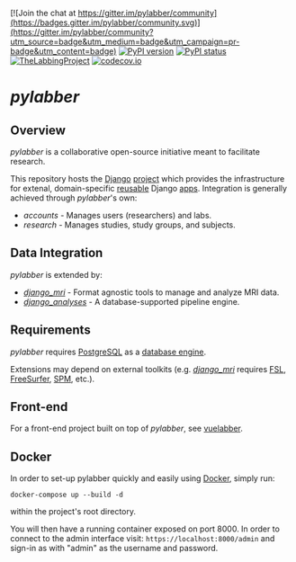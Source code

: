 [![Join the chat at https://gitter.im/pylabber/community](https://badges.gitter.im/pylabber/community.svg)](https://gitter.im/pylabber/community?utm_source=badge&utm_medium=badge&utm_campaign=pr-badge&utm_content=badge)
[![PyPI version](https://img.shields.io/pypi/v/pylabber.svg)](https://pypi.python.org/pypi/pylabber/)
[![PyPI status](https://img.shields.io/pypi/status/pylabber.svg)](https://pypi.python.org/pypi/pylabber/)
[![TheLabbingProject](https://circleci.com/gh/TheLabbingProject/pylabber.svg?style=shield)](https://app.circleci.com/pipelines/github/TheLabbingProject/pylabber)
[![codecov.io](https://codecov.io/gh/TheLabbingProject/pylabber/coverage.svg?branch=master)](https://codecov.io/github/TheLabbingProject/pylabber?branch=master)

# _pylabber_

## Overview

_pylabber_ is a collaborative open-source initiative meant to facilitate research.

This repository hosts the [Django](https://www.djangoproject.com/) [project](https://docs.djangoproject.com/en/2.2/glossary/#term-project) which provides the infrastructure for extenal, domain-specific [reusable](https://docs.djangoproject.com/en/3.0/intro/reusable-apps/#reusability-matters) Django [apps](https://docs.djangoproject.com/en/2.2/ref/applications/). Integration is generally achieved through _pylabber_'s own:

- _accounts_ - Manages users (researchers) and labs.
- _research_ - Manages studies, study groups, and subjects.

## Data Integration

_pylabber_ is extended by:

- [_django_mri_](https://github.com/TheLabbingProject/django_mri) - Format agnostic tools to manage and analyze MRI data.
- [_django_analyses_](https://github.com/TheLabbingProject/django_analyses) - A database-supported pipeline engine.

## Requirements

_pylabber_ requires [PostgreSQL](https://www.postgresql.org/) as a [database engine](https://docs.djangoproject.com/en/3.0/ref/databases/).

Extensions may depend on external toolkits (e.g. [_django_mri_](https://github.com/TheLabbingProject/django_mri) requires [FSL](https://fsl.fmrib.ox.ac.uk/fsl/fslwiki), [FreeSurfer](https://surfer.nmr.mgh.harvard.edu/), [SPM](https://www.fil.ion.ucl.ac.uk/spm/), etc.).

## Front-end

For a front-end project built on top of _pylabber_, see [vuelabber](https://github.com/TheLabbingProject/vuelabber).

## Docker

In order to set-up pylabber quickly and easily using [Docker](https://www.docker.com/), simply run:

```
docker-compose up --build -d
```

within the project's root directory.

You will then have a running container exposed on port 8000. In order to connect to the admin interface visit: `https://localhost:8000/admin` and sign-in as with "admin" as the username and password.
